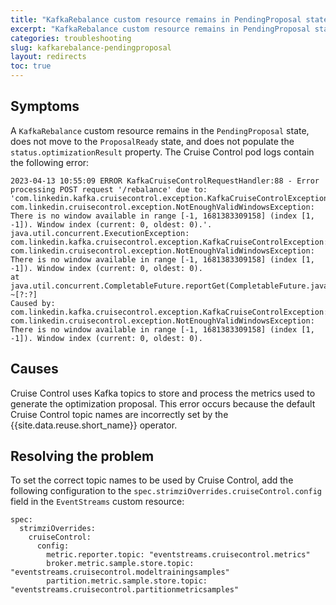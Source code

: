 ```yaml
---
title: "KafkaRebalance custom resource remains in PendingProposal state"
excerpt: "KafkaRebalance custom resource remains in PendingProposal state due to incorrect Cruise Control topic configuration."
categories: troubleshooting
slug: kafkarebalance-pendingproposal
layout: redirects
toc: true
---
```


## Symptoms

A `KafkaRebalance` custom resource remains in the `PendingProposal` state, does not move to the `ProposalReady` state, and does not populate the `status.optimizationResult` property. The Cruise Control pod logs contain the following error:
```
2023-04-13 10:55:09 ERROR KafkaCruiseControlRequestHandler:88 - Error processing POST request '/rebalance' due to: 
'com.linkedin.kafka.cruisecontrol.exception.KafkaCruiseControlException: com.linkedin.cruisecontrol.exception.NotEnoughValidWindowsException: 
There is no window available in range [-1, 1681383309158] (index [1, -1]). Window index (current: 0, oldest: 0).'.
java.util.concurrent.ExecutionException: com.linkedin.kafka.cruisecontrol.exception.KafkaCruiseControlException: 
com.linkedin.cruisecontrol.exception.NotEnoughValidWindowsException: 
There is no window available in range [-1, 1681383309158] (index [1, -1]). Window index (current: 0, oldest: 0).
at java.util.concurrent.CompletableFuture.reportGet(CompletableFuture.java:396) ~[?:?]
Caused by: com.linkedin.kafka.cruisecontrol.exception.KafkaCruiseControlException: com.linkedin.cruisecontrol.exception.NotEnoughValidWindowsException:
There is no window available in range [-1, 1681383309158] (index [1, -1]). Window index (current: 0, oldest: 0).

```

## Causes

Cruise Control uses Kafka topics to store and process the metrics used to generate the optimization proposal. This error occurs because the default Cruise Control topic names are incorrectly set by the {{site.data.reuse.short_name}} operator.

## Resolving the problem

To set the correct topic names to be used by Cruise Control, add the following configuration to the `spec.strimziOverrides.cruiseControl.config` field in the `EventStreams` custom resource:

```
spec:
  strimziOverrides:
    cruiseControl:
      config:
        metric.reporter.topic: "eventstreams.cruisecontrol.metrics"
        broker.metric.sample.store.topic: "eventstreams.cruisecontrol.modeltrainingsamples"
        partition.metric.sample.store.topic: "eventstreams.cruisecontrol.partitionmetricsamples"
```

